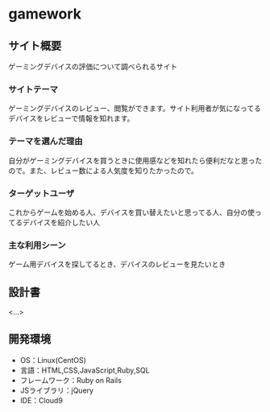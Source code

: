 # gamework

## サイト概要
ゲーミングデバイスの評価について調べられるサイト
### サイトテーマ
ゲーミングデバイスのレビュー、閲覧ができます。サイト利用者が気になってるデバイスをレビューで情報を知れます。

### テーマを選んだ理由
自分がゲーミングデバイスを買うときに使用感などを知れたら便利だなと思ったので。また、レビュー数による人気度を知りたかったので。

### ターゲットユーザ
これからゲームを始める人、デバイスを買い替えたいと思ってる人、自分の使ってるデバイスを紹介したい人

### 主な利用シーン
ゲーム用デバイスを探してるとき、デバイスのレビューを見たいとき

## 設計書
<...>

## 開発環境
- OS：Linux(CentOS)
- 言語：HTML,CSS,JavaScript,Ruby,SQL
- フレームワーク：Ruby on Rails
- JSライブラリ：jQuery
- IDE：Cloud9

